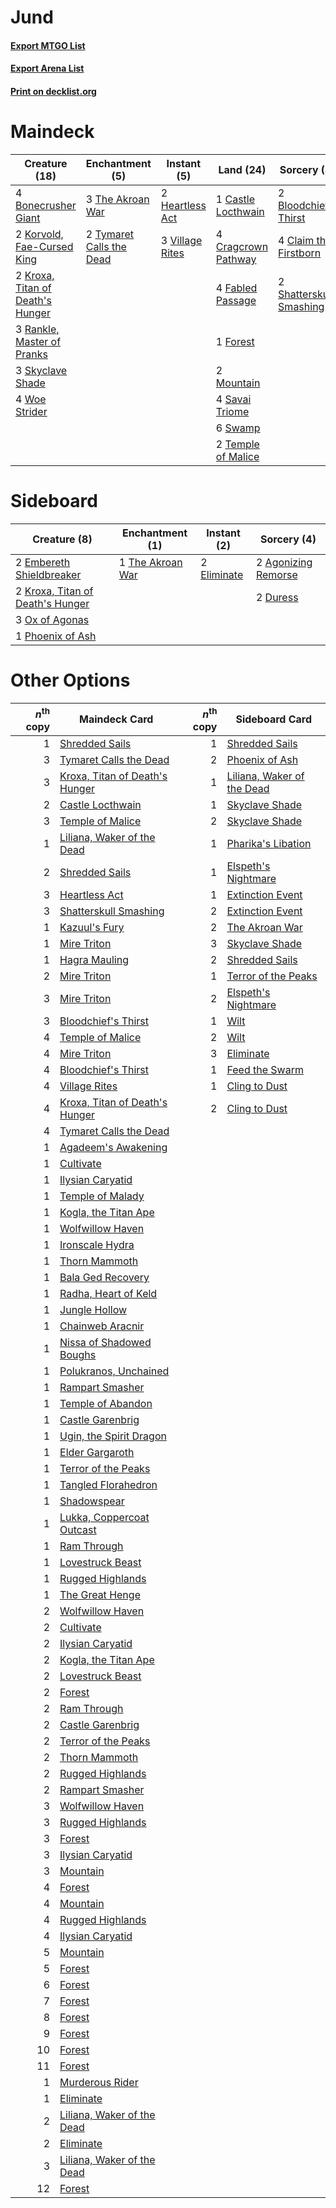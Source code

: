 # Jund

#### [Export MTGO List](../collection/Jund/Jund.txt)
#### [Export Arena List](../collection/Jund/Jund_arena.txt)
#### [Print on decklist.org](http://decklist.org/?deckmain=2%09Bloodchief's%20Thirst%0A4%09Bonecrusher%20Giant%0A1%09Castle%20Locthwain%0A4%09Claim%20the%20Firstborn%0A4%09Cragcrown%20Pathway%0A4%09Fabled%20Passage%0A1%09Forest%0A2%09Heartless%20Act%0A2%09Korvold,%20Fae-Cursed%20King%0A2%09Kroxa,%20Titan%20of%20Death's%20Hunger%0A2%09Mountain%0A3%09Rankle,%20Master%20of%20Pranks%0A4%09Savai%20Triome%0A2%09Shatterskull%20Smashing%0A3%09Skyclave%20Shade%0A6%09Swamp%0A2%09Temple%20of%20Malice%0A3%09The%20Akroan%20War%0A2%09Tymaret%20Calls%20the%20Dead%0A3%09Village%20Rites%0A4%09Woe%20Strider&deckside=2%09Agonizing%20Remorse%0A2%09Duress%0A2%09Eliminate%0A2%09Embereth%20Shieldbreaker%0A2%09Kroxa,%20Titan%20of%20Death's%20Hunger%0A3%09Ox%20of%20Agonas%0A1%09Phoenix%20of%20Ash%0A1%09The%20Akroan%20War)
# Maindeck

|                                               Creature (18)                                               |                                          Enchantment (5)                                          |                                       Instant (5)                                        |                                          Land (24)                                           |                                           Sorcery (8)                                            |
|-----------------------------------------------------------------------------------------------------------|---------------------------------------------------------------------------------------------------|------------------------------------------------------------------------------------------|----------------------------------------------------------------------------------------------|--------------------------------------------------------------------------------------------------|
|4 [Bonecrusher Giant](http://gatherer.wizards.com/Pages/Card/Details.aspx?multiverseid=473077)             |3 [The Akroan War](http://gatherer.wizards.com/Pages/Card/Details.aspx?multiverseid=476375)        |2 [Heartless Act](http://gatherer.wizards.com/Pages/Card/Details.aspx?multiverseid=479611)|1 [Castle Locthwain](http://gatherer.wizards.com/Pages/Card/Details.aspx?multiverseid=473203) |2 [Bloodchief's Thirst](http://gatherer.wizards.com/Pages/Card/Details.aspx?multiverseid=491729)  |
|2 [Korvold, Fae-Cursed King](http://gatherer.wizards.com/Pages/Card/Details.aspx?multiverseid=476047)      |2 [Tymaret Calls the Dead](http://gatherer.wizards.com/Pages/Card/Details.aspx?multiverseid=476369)|3 [Village Rites](http://gatherer.wizards.com/Pages/Card/Details.aspx?multiverseid=485449)|4 [Cragcrown Pathway](http://gatherer.wizards.com/Pages/Card/Details.aspx?multiverseid=491915)|4 [Claim the Firstborn](http://gatherer.wizards.com/Pages/Card/Details.aspx?multiverseid=473080)  |
|2 [Kroxa, Titan of Death's Hunger](http://gatherer.wizards.com/Pages/Card/Details.aspx?multiverseid=476472)|                                                                                                   |                                                                                          |4 [Fabled Passage](http://gatherer.wizards.com/Pages/Card/Details.aspx?multiverseid=473206)   |2 [Shatterskull Smashing](http://gatherer.wizards.com/Pages/Card/Details.aspx?multiverseid=491802)|
|3 [Rankle, Master of Pranks](http://gatherer.wizards.com/Pages/Card/Details.aspx?multiverseid=473063)      |                                                                                                   |                                                                                          |1 [Forest](http://gatherer.wizards.com/Pages/Card/Details.aspx?multiverseid=439860)           |                                                                                                  |
|3 [Skyclave Shade](http://gatherer.wizards.com/Pages/Card/Details.aspx?multiverseid=491763)                |                                                                                                   |                                                                                          |2 [Mountain](http://gatherer.wizards.com/Pages/Card/Details.aspx?multiverseid=439859)         |                                                                                                  |
|4 [Woe Strider](http://gatherer.wizards.com/Pages/Card/Details.aspx?multiverseid=476374)                   |                                                                                                   |                                                                                          |4 [Savai Triome](http://gatherer.wizards.com/Pages/Card/Details.aspx?multiverseid=479773)     |                                                                                                  |
|                                                                                                           |                                                                                                   |                                                                                          |6 [Swamp](http://gatherer.wizards.com/Pages/Card/Details.aspx?multiverseid=439858)            |                                                                                                  |
|                                                                                                           |                                                                                                   |                                                                                          |2 [Temple of Malice](http://gatherer.wizards.com/Pages/Card/Details.aspx?multiverseid=378536) |                                                                                                  |


# Sideboard

|                                               Creature (8)                                                |                                      Enchantment (1)                                      |                                     Instant (2)                                      |                                         Sorcery (4)                                          |
|-----------------------------------------------------------------------------------------------------------|-------------------------------------------------------------------------------------------|--------------------------------------------------------------------------------------|----------------------------------------------------------------------------------------------|
|2 [Embereth Shieldbreaker](http://gatherer.wizards.com/Pages/Card/Details.aspx?multiverseid=473084)        |1 [The Akroan War](http://gatherer.wizards.com/Pages/Card/Details.aspx?multiverseid=476375)|2 [Eliminate](http://gatherer.wizards.com/Pages/Card/Details.aspx?multiverseid=485420)|2 [Agonizing Remorse](http://gatherer.wizards.com/Pages/Card/Details.aspx?multiverseid=476334)|
|2 [Kroxa, Titan of Death's Hunger](http://gatherer.wizards.com/Pages/Card/Details.aspx?multiverseid=476472)|                                                                                           |                                                                                      |2 [Duress](http://gatherer.wizards.com/Pages/Card/Details.aspx?multiverseid=14557)            |
|3 [Ox of Agonas](http://gatherer.wizards.com/Pages/Card/Details.aspx?multiverseid=476398)                  |                                                                                           |                                                                                      |                                                                                              |
|1 [Phoenix of Ash](http://gatherer.wizards.com/Pages/Card/Details.aspx?multiverseid=476399)                |                                                                                           |                                                                                      |                                                                                              |


# Other Options

|*n*<sup>th</sup> copy|                                              Maindeck Card                                              |*n*<sup>th</sup> copy|                                           Sideboard Card                                            |
|--------------------:|---------------------------------------------------------------------------------------------------------|--------------------:|-----------------------------------------------------------------------------------------------------|
|                    1|[Shredded Sails](http://gatherer.wizards.com/Pages/Card/Details.aspx?multiverseid=479656)                |                    1|[Shredded Sails](http://gatherer.wizards.com/Pages/Card/Details.aspx?multiverseid=479656)            |
|                    3|[Tymaret Calls the Dead](http://gatherer.wizards.com/Pages/Card/Details.aspx?multiverseid=476369)        |                    2|[Phoenix of Ash](http://gatherer.wizards.com/Pages/Card/Details.aspx?multiverseid=476399)            |
|                    3|[Kroxa, Titan of Death's Hunger](http://gatherer.wizards.com/Pages/Card/Details.aspx?multiverseid=476472)|                    1|[Liliana, Waker of the Dead](http://gatherer.wizards.com/Pages/Card/Details.aspx?multiverseid=485431)|
|                    2|[Castle Locthwain](http://gatherer.wizards.com/Pages/Card/Details.aspx?multiverseid=473203)              |                    1|[Skyclave Shade](http://gatherer.wizards.com/Pages/Card/Details.aspx?multiverseid=491763)            |
|                    3|[Temple of Malice](http://gatherer.wizards.com/Pages/Card/Details.aspx?multiverseid=378536)              |                    2|[Skyclave Shade](http://gatherer.wizards.com/Pages/Card/Details.aspx?multiverseid=491763)            |
|                    1|[Liliana, Waker of the Dead](http://gatherer.wizards.com/Pages/Card/Details.aspx?multiverseid=485431)    |                    1|[Pharika's Libation](http://gatherer.wizards.com/Pages/Card/Details.aspx?multiverseid=476362)        |
|                    2|[Shredded Sails](http://gatherer.wizards.com/Pages/Card/Details.aspx?multiverseid=479656)                |                    1|[Elspeth's Nightmare](http://gatherer.wizards.com/Pages/Card/Details.aspx?multiverseid=476342)       |
|                    3|[Heartless Act](http://gatherer.wizards.com/Pages/Card/Details.aspx?multiverseid=479611)                 |                    1|[Extinction Event](http://gatherer.wizards.com/Pages/Card/Details.aspx?multiverseid=479608)          |
|                    3|[Shatterskull Smashing](http://gatherer.wizards.com/Pages/Card/Details.aspx?multiverseid=491802)         |                    2|[Extinction Event](http://gatherer.wizards.com/Pages/Card/Details.aspx?multiverseid=479608)          |
|                    1|[Kazuul's Fury](http://gatherer.wizards.com/Pages/Card/Details.aspx?multiverseid=491786)                 |                    2|[The Akroan War](http://gatherer.wizards.com/Pages/Card/Details.aspx?multiverseid=476375)            |
|                    1|[Mire Triton](http://gatherer.wizards.com/Pages/Card/Details.aspx?multiverseid=476356)                   |                    3|[Skyclave Shade](http://gatherer.wizards.com/Pages/Card/Details.aspx?multiverseid=491763)            |
|                    1|[Hagra Mauling](http://gatherer.wizards.com/Pages/Card/Details.aspx?multiverseid=491741)                 |                    2|[Shredded Sails](http://gatherer.wizards.com/Pages/Card/Details.aspx?multiverseid=479656)            |
|                    2|[Mire Triton](http://gatherer.wizards.com/Pages/Card/Details.aspx?multiverseid=476356)                   |                    1|[Terror of the Peaks](http://gatherer.wizards.com/Pages/Card/Details.aspx?multiverseid=485487)       |
|                    3|[Mire Triton](http://gatherer.wizards.com/Pages/Card/Details.aspx?multiverseid=476356)                   |                    2|[Elspeth's Nightmare](http://gatherer.wizards.com/Pages/Card/Details.aspx?multiverseid=476342)       |
|                    3|[Bloodchief's Thirst](http://gatherer.wizards.com/Pages/Card/Details.aspx?multiverseid=491729)           |                    1|[Wilt](http://gatherer.wizards.com/Pages/Card/Details.aspx?multiverseid=479696)                      |
|                    4|[Temple of Malice](http://gatherer.wizards.com/Pages/Card/Details.aspx?multiverseid=378536)              |                    2|[Wilt](http://gatherer.wizards.com/Pages/Card/Details.aspx?multiverseid=479696)                      |
|                    4|[Mire Triton](http://gatherer.wizards.com/Pages/Card/Details.aspx?multiverseid=476356)                   |                    3|[Eliminate](http://gatherer.wizards.com/Pages/Card/Details.aspx?multiverseid=485420)                 |
|                    4|[Bloodchief's Thirst](http://gatherer.wizards.com/Pages/Card/Details.aspx?multiverseid=491729)           |                    1|[Feed the Swarm](http://gatherer.wizards.com/Pages/Card/Details.aspx?multiverseid=491737)            |
|                    4|[Village Rites](http://gatherer.wizards.com/Pages/Card/Details.aspx?multiverseid=485449)                 |                    1|[Cling to Dust](http://gatherer.wizards.com/Pages/Card/Details.aspx?multiverseid=476338)             |
|                    4|[Kroxa, Titan of Death's Hunger](http://gatherer.wizards.com/Pages/Card/Details.aspx?multiverseid=476472)|                    2|[Cling to Dust](http://gatherer.wizards.com/Pages/Card/Details.aspx?multiverseid=476338)             |
|                    4|[Tymaret Calls the Dead](http://gatherer.wizards.com/Pages/Card/Details.aspx?multiverseid=476369)        |                     |                                                                                                     |
|                    1|[Agadeem's Awakening](http://gatherer.wizards.com/Pages/Card/Details.aspx?multiverseid=491723)           |                     |                                                                                                     |
|                    1|[Cultivate](http://gatherer.wizards.com/Pages/Card/Details.aspx?multiverseid=442154)                     |                     |                                                                                                     |
|                    1|[Ilysian Caryatid](http://gatherer.wizards.com/Pages/Card/Details.aspx?multiverseid=476425)              |                     |                                                                                                     |
|                    1|[Temple of Malady](http://gatherer.wizards.com/Pages/Card/Details.aspx?multiverseid=380515)              |                     |                                                                                                     |
|                    1|[Kogla, the Titan Ape](http://gatherer.wizards.com/Pages/Card/Details.aspx?multiverseid=479682)          |                     |                                                                                                     |
|                    1|[Wolfwillow Haven](http://gatherer.wizards.com/Pages/Card/Details.aspx?multiverseid=476456)              |                     |                                                                                                     |
|                    1|[Ironscale Hydra](http://gatherer.wizards.com/Pages/Card/Details.aspx?multiverseid=479054)               |                     |                                                                                                     |
|                    1|[Thorn Mammoth](http://gatherer.wizards.com/Pages/Card/Details.aspx?multiverseid=476041)                 |                     |                                                                                                     |
|                    1|[Bala Ged Recovery](http://gatherer.wizards.com/Pages/Card/Details.aspx?multiverseid=491825)             |                     |                                                                                                     |
|                    1|[Radha, Heart of Keld](http://gatherer.wizards.com/Pages/Card/Details.aspx?multiverseid=485547)          |                     |                                                                                                     |
|                    1|[Jungle Hollow](http://gatherer.wizards.com/Pages/Card/Details.aspx?multiverseid=405273)                 |                     |                                                                                                     |
|                    1|[Chainweb Aracnir](http://gatherer.wizards.com/Pages/Card/Details.aspx?multiverseid=476418)              |                     |                                                                                                     |
|                    1|[Nissa of Shadowed Boughs](http://gatherer.wizards.com/Pages/Card/Details.aspx?multiverseid=491882)      |                     |                                                                                                     |
|                    1|[Polukranos, Unchained](http://gatherer.wizards.com/Pages/Card/Details.aspx?multiverseid=476475)         |                     |                                                                                                     |
|                    1|[Rampart Smasher](http://gatherer.wizards.com/Pages/Card/Details.aspx?multiverseid=473175)               |                     |                                                                                                     |
|                    1|[Temple of Abandon](http://gatherer.wizards.com/Pages/Card/Details.aspx?multiverseid=373711)             |                     |                                                                                                     |
|                    1|[Castle Garenbrig](http://gatherer.wizards.com/Pages/Card/Details.aspx?multiverseid=473202)              |                     |                                                                                                     |
|                    1|[Ugin, the Spirit Dragon](http://gatherer.wizards.com/Pages/Card/Details.aspx?multiverseid=391948)       |                     |                                                                                                     |
|                    1|[Elder Gargaroth](http://gatherer.wizards.com/Pages/Card/Details.aspx?multiverseid=485502)               |                     |                                                                                                     |
|                    1|[Terror of the Peaks](http://gatherer.wizards.com/Pages/Card/Details.aspx?multiverseid=485487)           |                     |                                                                                                     |
|                    1|[Tangled Florahedron](http://gatherer.wizards.com/Pages/Card/Details.aspx?multiverseid=491859)           |                     |                                                                                                     |
|                    1|[Shadowspear](http://gatherer.wizards.com/Pages/Card/Details.aspx?multiverseid=476487)                   |                     |                                                                                                     |
|                    1|[Lukka, Coppercoat Outcast](http://gatherer.wizards.com/Pages/Card/Details.aspx?multiverseid=479645)     |                     |                                                                                                     |
|                    1|[Ram Through](http://gatherer.wizards.com/Pages/Card/Details.aspx?multiverseid=479690)                   |                     |                                                                                                     |
|                    1|[Lovestruck Beast](http://gatherer.wizards.com/Pages/Card/Details.aspx?multiverseid=473127)              |                     |                                                                                                     |
|                    1|[Rugged Highlands](http://gatherer.wizards.com/Pages/Card/Details.aspx?multiverseid=420935)              |                     |                                                                                                     |
|                    1|[The Great Henge](http://gatherer.wizards.com/Pages/Card/Details.aspx?multiverseid=473123)               |                     |                                                                                                     |
|                    2|[Wolfwillow Haven](http://gatherer.wizards.com/Pages/Card/Details.aspx?multiverseid=476456)              |                     |                                                                                                     |
|                    2|[Cultivate](http://gatherer.wizards.com/Pages/Card/Details.aspx?multiverseid=442154)                     |                     |                                                                                                     |
|                    2|[Ilysian Caryatid](http://gatherer.wizards.com/Pages/Card/Details.aspx?multiverseid=476425)              |                     |                                                                                                     |
|                    2|[Kogla, the Titan Ape](http://gatherer.wizards.com/Pages/Card/Details.aspx?multiverseid=479682)          |                     |                                                                                                     |
|                    2|[Lovestruck Beast](http://gatherer.wizards.com/Pages/Card/Details.aspx?multiverseid=473127)              |                     |                                                                                                     |
|                    2|[Forest](http://gatherer.wizards.com/Pages/Card/Details.aspx?multiverseid=439860)                        |                     |                                                                                                     |
|                    2|[Ram Through](http://gatherer.wizards.com/Pages/Card/Details.aspx?multiverseid=479690)                   |                     |                                                                                                     |
|                    2|[Castle Garenbrig](http://gatherer.wizards.com/Pages/Card/Details.aspx?multiverseid=473202)              |                     |                                                                                                     |
|                    2|[Terror of the Peaks](http://gatherer.wizards.com/Pages/Card/Details.aspx?multiverseid=485487)           |                     |                                                                                                     |
|                    2|[Thorn Mammoth](http://gatherer.wizards.com/Pages/Card/Details.aspx?multiverseid=476041)                 |                     |                                                                                                     |
|                    2|[Rugged Highlands](http://gatherer.wizards.com/Pages/Card/Details.aspx?multiverseid=420935)              |                     |                                                                                                     |
|                    2|[Rampart Smasher](http://gatherer.wizards.com/Pages/Card/Details.aspx?multiverseid=473175)               |                     |                                                                                                     |
|                    3|[Wolfwillow Haven](http://gatherer.wizards.com/Pages/Card/Details.aspx?multiverseid=476456)              |                     |                                                                                                     |
|                    3|[Rugged Highlands](http://gatherer.wizards.com/Pages/Card/Details.aspx?multiverseid=420935)              |                     |                                                                                                     |
|                    3|[Forest](http://gatherer.wizards.com/Pages/Card/Details.aspx?multiverseid=439860)                        |                     |                                                                                                     |
|                    3|[Ilysian Caryatid](http://gatherer.wizards.com/Pages/Card/Details.aspx?multiverseid=476425)              |                     |                                                                                                     |
|                    3|[Mountain](http://gatherer.wizards.com/Pages/Card/Details.aspx?multiverseid=439859)                      |                     |                                                                                                     |
|                    4|[Forest](http://gatherer.wizards.com/Pages/Card/Details.aspx?multiverseid=439860)                        |                     |                                                                                                     |
|                    4|[Mountain](http://gatherer.wizards.com/Pages/Card/Details.aspx?multiverseid=439859)                      |                     |                                                                                                     |
|                    4|[Rugged Highlands](http://gatherer.wizards.com/Pages/Card/Details.aspx?multiverseid=420935)              |                     |                                                                                                     |
|                    4|[Ilysian Caryatid](http://gatherer.wizards.com/Pages/Card/Details.aspx?multiverseid=476425)              |                     |                                                                                                     |
|                    5|[Mountain](http://gatherer.wizards.com/Pages/Card/Details.aspx?multiverseid=439859)                      |                     |                                                                                                     |
|                    5|[Forest](http://gatherer.wizards.com/Pages/Card/Details.aspx?multiverseid=439860)                        |                     |                                                                                                     |
|                    6|[Forest](http://gatherer.wizards.com/Pages/Card/Details.aspx?multiverseid=439860)                        |                     |                                                                                                     |
|                    7|[Forest](http://gatherer.wizards.com/Pages/Card/Details.aspx?multiverseid=439860)                        |                     |                                                                                                     |
|                    8|[Forest](http://gatherer.wizards.com/Pages/Card/Details.aspx?multiverseid=439860)                        |                     |                                                                                                     |
|                    9|[Forest](http://gatherer.wizards.com/Pages/Card/Details.aspx?multiverseid=439860)                        |                     |                                                                                                     |
|                   10|[Forest](http://gatherer.wizards.com/Pages/Card/Details.aspx?multiverseid=439860)                        |                     |                                                                                                     |
|                   11|[Forest](http://gatherer.wizards.com/Pages/Card/Details.aspx?multiverseid=439860)                        |                     |                                                                                                     |
|                    1|[Murderous Rider](http://gatherer.wizards.com/Pages/Card/Details.aspx?multiverseid=473059)               |                     |                                                                                                     |
|                    1|[Eliminate](http://gatherer.wizards.com/Pages/Card/Details.aspx?multiverseid=485420)                     |                     |                                                                                                     |
|                    2|[Liliana, Waker of the Dead](http://gatherer.wizards.com/Pages/Card/Details.aspx?multiverseid=485431)    |                     |                                                                                                     |
|                    2|[Eliminate](http://gatherer.wizards.com/Pages/Card/Details.aspx?multiverseid=485420)                     |                     |                                                                                                     |
|                    3|[Liliana, Waker of the Dead](http://gatherer.wizards.com/Pages/Card/Details.aspx?multiverseid=485431)    |                     |                                                                                                     |
|                   12|[Forest](http://gatherer.wizards.com/Pages/Card/Details.aspx?multiverseid=439860)                        |                     |                                                                                                     |

